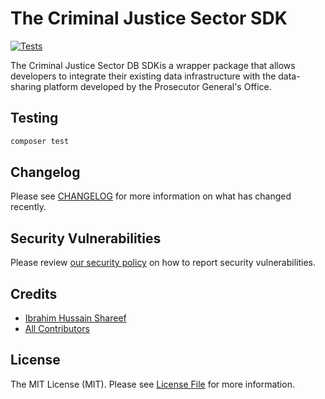 # The Criminal Justice Sector SDK 


[![Tests](https://img.shields.io/github/actions/workflow/status/javaabu-pvt-ltd/criminal-justice-sector-db-sdk/run-tests.yml?branch=main&label=tests&style=flat-square)](https://github.com/javaabu-pvt-ltd/criminal-justice-sector-db-sdk/actions/workflows/run-tests.yml)

The Criminal Justice Sector DB SDKis a wrapper package that allows developers to integrate their existing data infrastructure with the data-sharing platform developed by the Prosecutor General's Office.



## Testing

```bash
composer test
```

## Changelog

Please see [CHANGELOG](CHANGELOG.md) for more information on what has changed recently.


## Security Vulnerabilities

Please review [our security policy](../../security/policy) on how to report security vulnerabilities.

## Credits

- [Ibrahim Hussain Shareef](https://github.com/ihshareef)
- [All Contributors](../../contributors)

## License

The MIT License (MIT). Please see [License File](LICENSE.md) for more information.
